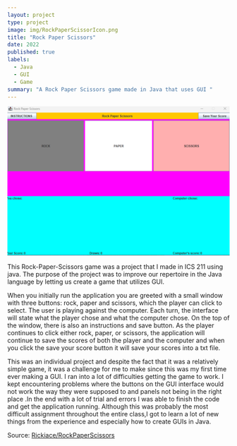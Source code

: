 ```yaml
---
layout: project
type: project
image: img/RockPaperScissorIcon.png
title: "Rock Paper Scissors"
date: 2022
published: true
labels:
  - Java
  - GUI
  - Game
summary: "A Rock Paper Scissors game made in Java that uses GUI "
---
```


<div class="text-center p-4">
  <img width="600px" src="../img/RockPaperScissorgame.png" class="img-thumbnail" >
</div>

This Rock-Paper-Scissors game was a project that I made in ICS 211 using java. The purpose of the project was to improve our repertoire in the Java language by letting us create a game that utilizes GUI. 

When you initially run the application you are greeted with a small window with three buttons: rock, paper and scissors, which the player can click to select. The user is playing against the computer. Each turn, the interface will state what the player chose and what the computer chose. On the top of the window, there is also an instructions and save button. As the player continues to click either rock, paper, or scissors, the application will continue to save the scores of both the player and the computer and when you click the save your score button it will save your scores into a txt file.

This was an individual project and despite the fact that it was a relatively simple game, it was a challenge for me to make since this was my first time ever making a GUI. I ran into a lot of difficulties getting the game to work. I kept encountering problems where the buttons on the GUI interface would not work the way they were supposed to and panels not being in the right place .In the end with a lot of trial and errors I was able to finish the code and get the application running. Although this was probably the most difficult assignment throughout the entire class,I got to learn a lot of new things from the experience and especially how to create GUIs in Java.


Source: <a href="https://github.com/Rickiace/RockPaperScissors"><i class="large github icon "></i>Rickiace/RockPaperScissors</a>

